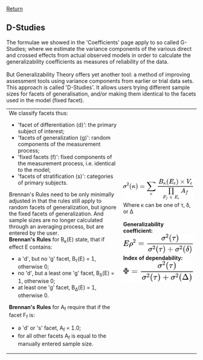 [Return](professionals.md)
## D-Studies ##
The formulae we showed in the 'Coefficients' page apply to so called G-Studies; where we estimate the variance components of the various direct and crossed effects from actual observed models in order to calculate the generalizability coefficients as measures of reliability of the data.<br><br>
But Generalizability Theory offers yet another tool: a method of improving assessment tools using variance components from earlier or trial data sets. This approach is called 'D-Studies'. It allows users trying different sample sizes for facets of generalisation, and/or making them identical to the facets used in the model (fixed facet).

<table><tr><td width = "60%">
We classify facets thus:<ul>
<li>'facet of differentiation (d)':  the primary subject of interest;</li>
<li>'facets of generalization (g)':  random components of the measurement process;</li>
<li>'fixed facets (f)':  fixed components of the measurement process, i.e. identical to the model;</li>
<li>'facets of stratification (s)':  categories of primary subjects.</li></ul>
Brennan's Rules need to be only minimally adjusted in that the rules still apply to random facets of generalization, but ignore the fixed facets of generalization. And sample sizes are no longer calculated through an averaging process, but are entered by the user.<br>
<b>Brennan's Rules</b> for B<sub>&kappa;</sub>(E) state, that if effect E contains:<ul>
<li>a 'd', but no 'g' facet, B<sub>&tau;</sub>(E) = 1, otherwise 0;</li>
<li>no 'd', but a least one 'g' facet, B<sub>&delta;</sub>(E) = 1, otherwise 0;</li>
<li>at least one 'g' facet, B<sub>&Delta;</sub>(E) = 1, otherwise 0.</li></ul>
<b>Brennan's Rules</b> for A<sub>f</sub> require that if the facet F<sub>f</sub> is:<ul>
<li>a 'd' or 's' facet, A<sub>f</sub> = 1.0;</li>
<li>for all other facets A<sub>f</sub> is equal to the manually entered sample size.</li>
</ul>
</td><td> 
<!-- $$
\sigma^{2}(\kappa) = \sum\limits_{e}\frac{B_{\kappa}(E_{e})\times V_{e}}{\prod\limits_{F_{f}\;\in\;E_{e}}A_{f}}
$$ --> 

<div align="center"><img style="background: white;" src="svg/4q6av6gncI.svg"></div>
Where &kappa; can be one of &tau;, &delta;, or &Delta;<br><br>
<b>Generalizability coefficient</b?>:<br>
<!-- $$
E\rho^2 = \frac{\sigma^2(\tau)}{\sigma^2(\tau)+ \sigma^2(\delta)}
$$ --> 

<div align="center"><img style="background: white;" src="svg/nqRDQ7ZE6L.svg"></div>
<b>Index of dependability</b>:
<!-- $$
\Phi = \frac{\sigma^2(\tau)}{\sigma^2(\tau)+ \sigma^2(\Delta)}
$$ --> 

<div align="center"><img style="background: white;" src="svg/WwGt6gruxi.svg"></div>

 </td></tr></table>
